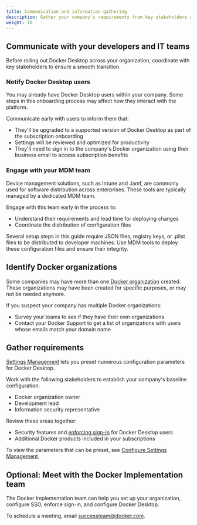 ```yaml
---
title: Communication and information gathering
description: Gather your company's requirements from key stakeholders and communicate to your developers.
weight: 10
---
```


## Communicate with your developers and IT teams

Before rolling out Docker Desktop across your organization, coordinate with key stakeholders to ensure a smooth transition.

### Notify Docker Desktop users

You may already have Docker Desktop users within your company. Some steps in
this onboarding process may affect how they interact with the platform.

Communicate early with users to inform them that:

- They'll be upgraded to a supported version of Docker Desktop as part of the subscription onboarding
- Settings will be reviewed and optimized for productivity
- They'll need to sign in to the company's Docker organization using their
business email to access subscription benefits

### Engage with your MDM team

Device management solutions, such as Intune and Jamf, are commonly used for
software distribution across enterprises. These tools are typically managed by a dedicated MDM team.

Engage with this team early in the process to:

- Understand their requirements and lead time for deploying changes
- Coordinate the distribution of configuration files

Several setup steps in this guide require JSON files, registry keys, or .plist
files to be distributed to developer machines. Use MDM tools to deploy these configuration files and ensure their integrity.

## Identify Docker organizations

Some companies may have more than one
[Docker organization](/manuals/admin/organization/_index.md) created. These
organizations may have been created for specific purposes, or may not be
needed anymore.

If you suspect your company has multiple Docker organizations:

- Survey your teams to see if they have their own organizations
- Contact your Docker Support to get a list of organizations with users whose
    emails match your domain name

## Gather requirements

[Settings Management](/manuals/enterprise/security/hardened-desktop/settings-management/_index.md) lets you preset numerous configuration parameters for Docker Desktop.

Work with the following stakeholders to establish your company's baseline
configuration:

- Docker organization owner
- Development lead
- Information security representative

Review these areas together:

- Security features and
    [enforcing sign-in](/manuals/enterprise/security/enforce-sign-in/_index.md)
    for Docker Desktop users
- Additional Docker products included in your subscriptions

To view the parameters that can be preset, see [Configure Settings Management](/manuals/enterprise/security/hardened-desktop/settings-management/configure-json-file.md#step-two-configure-the-settings-you-want-to-lock-in).

## Optional: Meet with the Docker Implementation team

The Docker Implementation team can help you set up your organization,
configure SSO, enforce sign-in, and configure Docker Desktop.

To schedule a meeting, email successteam@docker.com.
